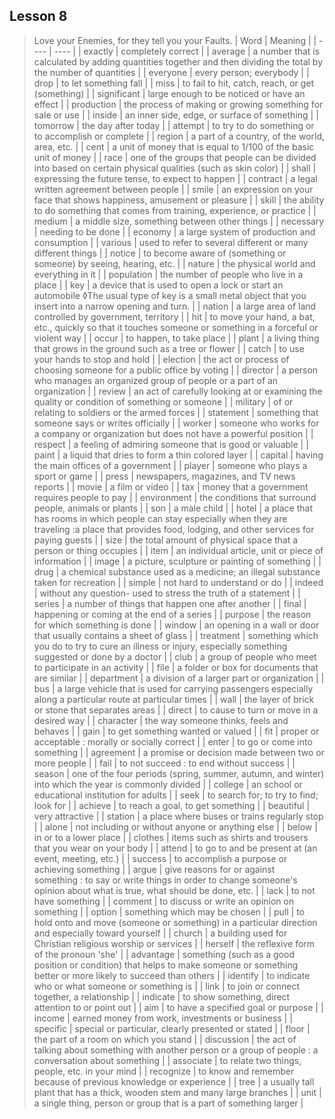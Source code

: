 ## Lesson 8
> Love your Enemies, for they tell you your Faults.
| Word | Meaning |
| ---- | ---- |
| exactly | completely correct |
| average | a number that is calculated by adding quantities together and then dividing the total by the number of quantities |
| everyone | every person;  everybody |
| drop | to let something fall |
| miss | to fail to hit, catch, reach, or get (something) |
| significant | large enough to be noticed or have an effect |
| production | the process of making or growing something for sale or use |
| inside | an inner side, edge, or surface of something |
| tomorrow | the day after today |
| attempt | to try to do something or to accomplish or complete |
| region | a part of a country, of the world, area, etc. |
| cent | a unit of money that is equal to 1/100 of the basic unit of money |
| race | one of the groups that people can be divided into based on certain physical qualities (such as skin color) |
| shall | expressing the future tense, to expect to happen |
| contract | a legal written agreement between people |
| smile | an expression on your face that shows happiness, amusement or pleasure |
| skill | the ability to do something that comes from training, experience, or practice |
| medium | a middle size, something between other things |
| necessary | needing to be done |
| economy | a large system of production and consumption |
| various | used to refer to several different or many different things |
| notice | to become aware of (something or someone) by seeing, hearing, etc. |
| nature | the physical world and everything in it |
| population | the number of people who live in a place |
| key | a device that is used to open a lock or start an automobile ◊The usual type of key is a small metal object that you insert into a narrow opening and turn. |
| nation | a large area of land controlled by government, territory |
| hit | to move your hand, a bat, etc., quickly so that it touches someone or something in a forceful or violent way |
| occur | to happen, to take place |
| plant | a living thing that grows in the ground such as a tree or flower |
| catch | to use your hands to stop and hold |
| election | the act or process of choosing someone for a public office by voting |
| director | a person who manages an organized group of people or a part of an organization |
| review | an act of carefully looking at or examining the quality or condition of something or someone |
| military | of or relating to soldiers or the armed forces |
| statement | something that someone says or writes officially |
| worker | someone who works for a company or organization but does not have a powerful position |
| respect | a feeling of admiring someone that is good or valuable |
| paint | a liquid that dries to form a thin colored layer |
| capital | having the main offices of a government |
| player | someone who plays a sport or game |
| press | newspapers, magazines, and TV news reports |
| movie | a film or video |
| tax | money that a government requires people to pay |
| environment | the conditions that surround people, animals or plants |
| son | a male child |
| hotel | a place that has rooms in which people can stay especially when they are traveling :a place that provides food, lodging, and other services for paying guests |
| size | the total amount of physical space that a person or thing occupies |
| item | an individual article, unit or piece of information |
| image | a picture, sculpture or painting of something |
| drug | a chemical substance used as a medicine; an illegal substance taken for recreation |
| simple | not hard to understand or do |
| indeed | without any question- used to stress the truth of a statement |
| series | a number of things that happen one after another |
| final | happening or coming at the end of a series |
| purpose | the reason for which something is done |
| window | an opening in a wall or door that usually contains a sheet of glass |
| treatment | something which you do to try to cure an illness or injury, especially something suggested or done by a doctor |
| club | a group of people who meet to participate in an activity |
| file | a folder or box for documents that are similar |
| department | a division of a larger part or organization |
| bus | a large vehicle that is used for carrying passengers especially along a particular route at particular times |
| wall | the layer of brick or stone that separates areas |
| direct | to cause to turn or move in a desired way |
| character | the way someone thinks, feels and behaves |
| gain | to get something wanted or valued |
| fit | proper or acceptable : morally or socially correct |
| enter | to go or come into something |
| agreement | a promise or decision made between two or more people |
| fail | to not succeed : to end without success |
| season | one of the four periods (spring, summer, autumn, and winter) into which the year is commonly divided |
| college | an school or educational institution for adults |
| seek | to search for;  to try to find;  look for |
| achieve | to reach a goal, to get something |
| beautiful | very attractive |
| station | a place where buses or trains regularly stop |
| alone | not including or without anyone or anything else |
| below | in or to a lower place |
| clothes | items such as shirts and trousers that you wear on your body |
| attend | to go to and be present at (an event, meeting, etc.) |
| success | to accomplish a purpose or achieving something |
| argue | give reasons for or against something : to say or write things in order to change someone's opinion about what is true, what should be done, etc. |
| lack | to not have something |
| comment | to discuss or write an opinion on something |
| option | something which may be chosen |
| pull | to hold onto and move (someone or something) in a particular direction and especially toward yourself |
| church | a building used for Christian religious worship or services |
| herself | the reflexive form of the pronoun 'she' |
| advantage | something (such as a good position or condition) that helps to make someone or something better or more likely to succeed than others |
| identify | to indicate who  or what someone or something is |
| link | to join or connect together, a relationship |
| indicate | to show something, direct attention to or point out |
| aim | to have a specified goal or purpose |
| income | earned money from work, investments or business |
| specific | special or particular, clearly presented or stated |
| floor | the part of a room on which you stand |
| discussion | the act of talking about something with another person or a group of people : a conversation about something |
| associate | to relate two things, people, etc. in your mind |
| recognize | to know and remember because of previous knowledge or experience |
| tree | a usually tall plant that has a thick, wooden stem and many large branches |
| unit | a single thing, person or group that is a part of something larger |
